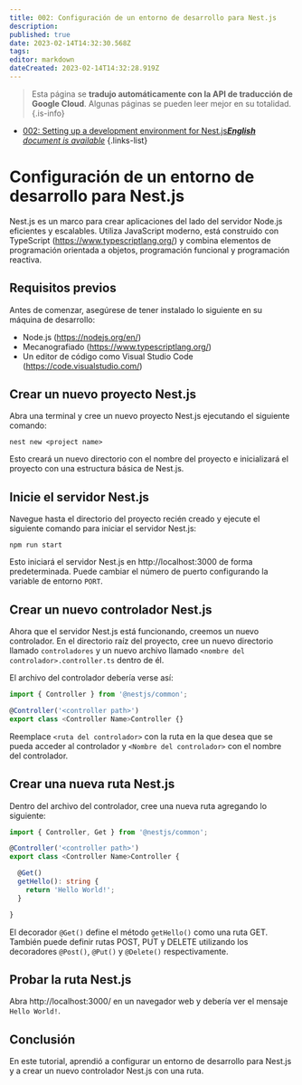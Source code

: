 ```yaml
---
title: 002: Configuración de un entorno de desarrollo para Nest.js
description: 
published: true
date: 2023-02-14T14:32:30.568Z
tags: 
editor: markdown
dateCreated: 2023-02-14T14:32:28.919Z
---
```


> Esta página se **tradujo automáticamente con la API de traducción de Google Cloud**.
Algunas páginas se pueden leer mejor en su totalidad.{.is-info}



- [002: Setting up a development environment for Nest.js***English** document is available*](/en/Knowledge-base/Nest-js/Learning/002-setting-up-a-development-environment-for-nest-js)
{.links-list}


# Configuración de un entorno de desarrollo para Nest.js

Nest.js es un marco para crear aplicaciones del lado del servidor Node.js eficientes y escalables. Utiliza JavaScript moderno, está construido con TypeScript (https://www.typescriptlang.org/) y combina elementos de programación orientada a objetos, programación funcional y programación reactiva.

## Requisitos previos

Antes de comenzar, asegúrese de tener instalado lo siguiente en su máquina de desarrollo:

* Node.js (https://nodejs.org/en/)
* Mecanografiado (https://www.typescriptlang.org/)
* Un editor de código como Visual Studio Code (https://code.visualstudio.com/)

## Crear un nuevo proyecto Nest.js

Abra una terminal y cree un nuevo proyecto Nest.js ejecutando el siguiente comando:

```
nest new <project name>
```

Esto creará un nuevo directorio con el nombre del proyecto e inicializará el proyecto con una estructura básica de Nest.js.

## Inicie el servidor Nest.js

Navegue hasta el directorio del proyecto recién creado y ejecute el siguiente comando para iniciar el servidor Nest.js:

```
npm run start
```

Esto iniciará el servidor Nest.js en http://localhost:3000 de forma predeterminada. Puede cambiar el número de puerto configurando la variable de entorno `PORT`.

## Crear un nuevo controlador Nest.js

Ahora que el servidor Nest.js está funcionando, creemos un nuevo controlador. En el directorio raíz del proyecto, cree un nuevo directorio llamado `controladores` y un nuevo archivo llamado `<nombre del controlador>.controller.ts` dentro de él.

El archivo del controlador debería verse así:

```typescript
import { Controller } from '@nestjs/common';

@Controller('<controller path>')
export class <Controller Name>Controller {}
```

Reemplace `<ruta del controlador>` con la ruta en la que desea que se pueda acceder al controlador y `<Nombre del controlador>` con el nombre del controlador.

## Crear una nueva ruta Nest.js

Dentro del archivo del controlador, cree una nueva ruta agregando lo siguiente:

```typescript
import { Controller, Get } from '@nestjs/common';

@Controller('<controller path>')
export class <Controller Name>Controller {

  @Get()
  getHello(): string {
    return 'Hello World!';
  }

}
```

El decorador `@Get()` define el método `getHello()` como una ruta GET. También puede definir rutas POST, PUT y DELETE utilizando los decoradores `@Post()`, `@Put()` y `@Delete()` respectivamente.

## Probar la ruta Nest.js

Abra http://localhost:3000/<ruta del controlador> en un navegador web y debería ver el mensaje `Hello World!`.

## Conclusión

En este tutorial, aprendió a configurar un entorno de desarrollo para Nest.js y a crear un nuevo controlador Nest.js con una ruta.